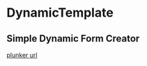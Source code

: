 # DynamicTemplate

## Simple Dynamic Form Creator
[plunker url](http://plnkr.co/edit/2V0H3cvoRSQ8tKAVohHE?p=preview)
